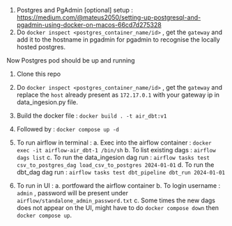 1. Postgres and PgAdmin [optional] setup : https://medium.com/@mateus2050/setting-up-postgresql-and-pgadmin-using-docker-on-macos-66cd7d275328
2. Do `docker inspect <postgres_container_name/id>` , get the `gateway` and add it to the hostname in pgadmin for pgadmin to recognise the locally hosted postgres.

Now Postgres pod should be up and running

1. Clone this repo
2. Do `docker inspect <postgres_container_name/id>` , get the `gateway` and replace the `host` already present as `172.17.0.1` with your gateway ip in data_ingesion.py file. 
3. Build the docker file : `docker build . -t air_dbt:v1`
4. Followed by : `docker compose up -d`

5. To run airflow in terminal : 
  a. Exec into the airflow container : `docker exec -it airflow-air_dbt-1 /bin/sh`
  b. To list existing dags : `airflow dags list`
  c. To run the data_ingesion dag run : `airflow tasks test csv_to_postgres_dag load_csv_to_postgres 2024-01-01`
  d. To run the dbt_dag dag run : `airflow tasks test dbt_pipeline dbt_run 2024-01-01`

6. To run in UI :
   a. portfoward the airflow container
   b. To login username : `admin` , password will be present under `airflow/standalone_admin_password.txt`
   c. Some times the new dags does not appear on the UI, might have to do `docker compose down` then `docker compose up`.
